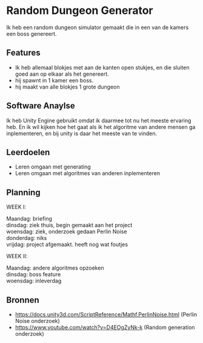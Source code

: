 # Random Dungeon Generator

Ik heb een random dungeon simulator gemaakt die in een van de kamers een boss genereert. 

## Features

- Ik heb allemaal blokjes met aan de kanten open stukjes, en die sluiten goed aan op elkaar als het genereert.
- hij spawnt in 1 kamer een boss.
- hij maakt van alle blokjes 1 grote dungeon

## Software Anaylse 

Ik heb Unity Engine gebruikt omdat ik daarmee tot nu het meeste ervaring heb. En ik wil kijken hoe het gaat als ik het algoritme van andere mensen ga inplementeren, en bij unity is daar het meeste van te vinden.

## Leerdoelen 

- Leren omgaan met generating
- Leren omgaan met algoritmes van anderen inplementeren

## Planning 

WEEK I:

Maandag: briefing <br/>
dinsdag: ziek thuis, begin gemaakt aan het project <br/>
woensdag: ziek, onderzoek gedaan Perlin Noise <br/>
donderdag: niks <br/>
vrijdag: project afgemaakt. heeft nog wat foutjes <br/>

WEEK II:

Maandag: andere algoritmes opzoeken <br/>
dinsdag: boss feature <br/>
woensdag: inleverdag


## Bronnen

- https://docs.unity3d.com/ScriptReference/Mathf.PerlinNoise.html (Perlin Noise onderzoek)
- https://www.youtube.com/watch?v=D4EOgZyNk-k (Random generation onderzoek)

